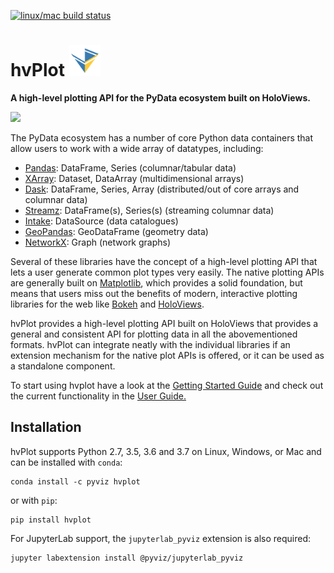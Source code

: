 [![linux/mac build status](https://travis-ci.org/pyviz/hvplot.svg?branch=master)](https://travis-ci.org/pyviz/hvplot)

<h1>
hvPlot <img src="/doc/_static/hvplot-logo.png" width="50" height="50">
</h1>

**A high-level plotting API for the PyData ecosystem built on HoloViews.**

<img src="http://blog.pyviz.org/images/hvplot_collage.png">

The PyData ecosystem has a number of core Python data containers that allow users to work with a wide array of datatypes, including:

* [Pandas](http://pandas.pydata.org): DataFrame, Series (columnar/tabular data)
* [XArray](http://xarray.pydata.org): Dataset, DataArray (multidimensional arrays)
* [Dask](http://dask.pydata.org): DataFrame, Series, Array (distributed/out of core arrays and columnar data)
* [Streamz](http://streamz.readthedocs.io): DataFrame(s), Series(s) (streaming columnar data)
* [Intake](http://github.com/ContinuumIO/intake): DataSource (data catalogues)
* [GeoPandas](http://geopandas.org): GeoDataFrame (geometry data)
* [NetworkX](https://networkx.github.io/documentation/stable/): Graph (network graphs)

Several of these libraries have the concept of a high-level plotting API that lets a user generate common plot types very easily. The native plotting APIs are generally built on [Matplotlib](http://matplotlib.org), which provides a solid foundation, but means that users miss out the benefits of modern, interactive plotting libraries for the web like [Bokeh](http://bokeh.pydata.org) and [HoloViews](http://holoviews.org).

hvPlot provides a high-level plotting API built on HoloViews that provides a general and consistent API for plotting data in all the abovementioned formats. hvPlot can integrate neatly with the individual libraries if an extension mechanism for the native plot APIs is offered, or it can be used as a standalone component.

To start using hvplot have a look at the [Getting Started Guide](https://pyviz.github.io/hvplot/getting_started/index.html) and check out the current functionality in the [User Guide.](https://pyviz.github.io/hvplot/user_guide/index.html)

## Installation

hvPlot supports Python 2.7, 3.5, 3.6 and 3.7 on Linux, Windows, or Mac and can be installed with ``conda``:

```
conda install -c pyviz hvplot
```

or with ``pip``:

```
pip install hvplot
```

For JupyterLab support, the ``jupyterlab_pyviz`` extension is also required:

```
jupyter labextension install @pyviz/jupyterlab_pyviz
```
